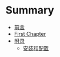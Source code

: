 # Summary

* [前言](README.md)
* [First Chapter](chapter1.md)
* [附录](fu-lu.md)
  * [安装和配置](fu-lu/an-zhuang-he-pei-zhi.md)

